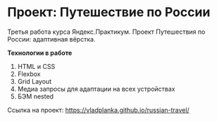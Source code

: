 # Проект: Путешествие по России

Третья работа курса Яндекс.Практикум. Проект Путешествия по России: адаптивная вёрстка.

**Технологии в работе**
1. HTML и CSS
2. Flexbox
3. Grid Layout
4. Медиа запросы для адаптации на всех устройствах
5. БЭМ nested

Ссылка на проект: https://vladplanka.github.io/russian-travel/
